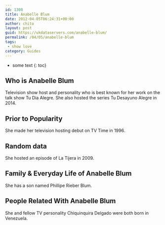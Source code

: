 ```yaml
---
id: 1308
title: Anabelle Blum
date: 2012-04-05T06:24:31+00:00
author: chito
layout: post
guid: https://ukdataservers.com/anabelle-blum/
permalink: /04/05/anabelle-blum
tags:
 - show love
category: Guides
---
```


* some text
{: toc}


## Who is  Anabelle Blum
                  
                  
                  
Television show host and personality who is best known for her work on the talk show Tu Dia Alegre. She also hosted the series Tu Desayuno Alegre in 2014.
                  
                
                
                
## Prior to Popularity 
                  
                  
                  
She made her television hosting debut on TV Time in 1996.
                  
                
                
                
## Random data 
                  
                  
                  
She hosted an episode of La Tijera in 2009.
                  
                
                
                
## Family & Everyday Life of Anabelle Blum
                  
                  
                  
She has a son named Phillipe Rieber Blum.
                  
                
                
                
## People Related With  Anabelle Blum
                  
                  
                  
She and fellow TV personality Chiquinquira Delgado were both born in Venezuela. 
                  
                
              
            
          
          
          
    
    
  
